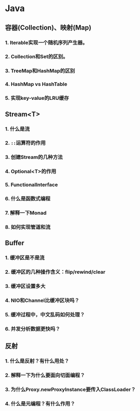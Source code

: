 # Java

## 容器(Collection)、映射(Map)

### 1. Iterable实现一个随机序列产生器。

### 2. Collection和Set的区别。

### 3. TreeMap和HashMap的区别

### 4. HashMap vs HashTable

### 5. 实现key-value的LRU缓存

## Stream\<T>

### 1. 什么是流

### 2. `::`运算符的作用

### 3. 创建Stream的几种方法

### 4. Optional\<T>的作用

### 5. FunctionalInterface

### 6. 什么是函数式编程

### 7. 解释一下Monad

### 8. 如何实现管道和流

## Buffer

### 1. 缓冲区是不是流

### 2. 缓冲区的几种操作含义：flip/rewind/clear

### 3. 缓冲区设置多大

### 4. NIO和Channel比缓冲区块吗？

### 5. 缓冲过程中，中文乱码如何处理？

### 6. 并发分析数据更快吗？

## 反射

### 1. 什么是反射？有什么用处？

### 2. 解释一下为什么要面向切面编程？

### 3. 为什么Proxy.newProxyInstance要传入ClassLoader？

### 4. 什么是元编程？有什么作用？

